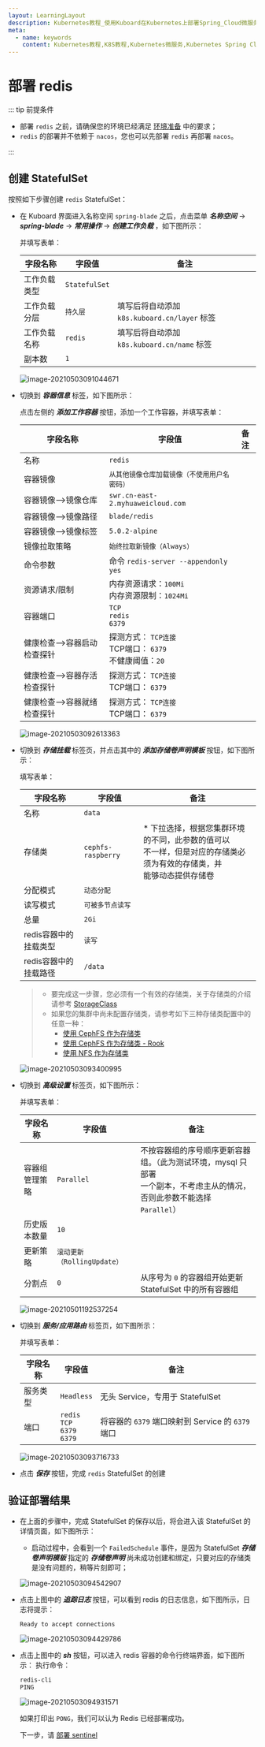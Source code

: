 ```yaml
---
layout: LearningLayout
description: Kubernetes教程_使用Kuboard在Kubernetes上部署Spring_Cloud微服务平台SpringBlade
meta:
  - name: keywords
    content: Kubernetes教程,K8S教程,Kubernetes微服务,Kubernetes Spring Cloud
---
```


# 部署 redis

<AdSenseTitle/>

::: tip 前提条件

* 部署 `redis` 之前，请确保您的环境已经满足 [环境准备](../prepare/prepare.html) 中的要求；
* `redis` 的部署并不依赖于 `nacos`，您也可以先部署 `redis` 再部署 `nacos`。

:::

## 创建 StatefulSet

按照如下步骤创建 `redis` StatefulSet：

* 在 Kuboard 界面进入名称空间 `spring-blade` 之后，点击菜单 ***名称空间*** -> ***spring-blade*** -> ***常用操作*** -> ***创建工作负载*** ，如下图所示：

  并填写表单：

  | 字段名称     | 字段值        | 备注                                         |
  | ------------ | ------------- | -------------------------------------------- |
  | 工作负载类型 | `StatefulSet` |                                              |
  | 工作负载分层 | `持久层`      | 填写后将自动添加 `k8s.kuboard.cn/layer` 标签 |
  | 工作负载名称 | `redis`       | 填写后将自动添加 `k8s.kuboard.cn/name` 标签  |
  | 副本数       | `1`           |                                              |

  ![image-20210503091044671](./m-redis.assets/image-20210503091044671.png)

  

* 切换到 ***容器信息*** 标签，如下图所示：

  点击左侧的 ***添加工作容器*** 按钮，添加一个工作容器，并填写表单：

  | 字段名称                    | 字段值                                                       | 备注 |
  | --------------------------- | ------------------------------------------------------------ | ---- |
  | 名称                        | `redis`                                                      |      |
  | 容器镜像                    | `从其他镜像仓库加载镜像（不使用用户名密码）`                 |      |
  | 容器镜像-->镜像仓库         | `swr.cn-east-2.myhuaweicloud.com`                            |      |
  | 容器镜像-->镜像路径         | `blade/redis`                                                |      |
  | 容器镜像-->镜像标签         | `5.0.2-alpine`                                               |      |
  | 镜像拉取策略                | `始终拉取新镜像（Always）`                                   |      |
  | 命令参数                    | 命令 `redis-server --appendonly yes`                         |      |
  | 资源请求/限制               | 内存资源请求：`100Mi`<br />内存资源限制：`1024Mi`            |      |
  | 容器端口                    | `TCP`<br />`redis`<br />`6379`                               |      |
  | 健康检查-->容器启动检查探针 | 探测方式： `TCP连接`<br />TCP端口： `6379`<br />不健康阈值：`20` |      |
  | 健康检查-->容器存活检查探针 | 探测方式： `TCP连接`<br />TCP端口： `6379`                   |      |
  | 健康检查-->容器就绪检查探针 | 探测方式： `TCP连接`<br />TCP端口： `6379`                   |      |

  ![image-20210503092613363](./m-redis.assets/image-20210503092613363.png)

* 切换到 ***存储挂载*** 标签页，并点击其中的 ***添加存储卷声明模板*** 按钮，如下图所示：

  填写表单：

  | 字段名称              | 字段值             | 备注                                                         |
  | --------------------- | ------------------ | ------------------------------------------------------------ |
  | 名称                  | `data`             |                                                              |
  | 存储类                | `cephfs-raspberry` | * 下拉选择，根据您集群环境的不同，此参数的值可以<br />不一样，但是对应的存储类必须为有效的存储类，并<br />能够动态提供存储卷 |
  | 分配模式              | `动态分配`         |                                                              |
  | 读写模式              | `可被多节点读写`   |                                                              |
  | 总量                  | `2Gi`              |                                                              |
  | redis容器中的挂载类型 | `读写`             |                                                              |
  | redis容器中的挂载路径 | `/data`            |                                                              |

  > * 要完成这一步骤，您必须有一个有效的存储类，关于存储类的介绍请参考 [StorageClass](/learning/k8s-intermediate/persistent/storage-class.html)
  > * 如果您的集群中尚未配置存储类，请参考如下三种存储类配置中的任意一种：
  >   * [使用 CephFS 作为存储类](/learning/k8s-intermediate/persistent/ceph/k8s-config.html)
  >   * [使用 CephFS 作为存储类 - Rook](/learning/k8s-intermediate/persistent/ceph/rook-config.html)
  >   * [使用 NFS 作为存储类](/learning/k8s-intermediate/persistent/nfs.html)

  ![image-20210503093400995](./m-redis.assets/image-20210503093400995.png)



* 切换到 ***高级设置*** 标签页，如下图所示：

  并填写表单：

  | 字段名称       | 字段值                      | 备注                                                         |
  | -------------- | --------------------------- | ------------------------------------------------------------ |
  | 容器组管理策略 | `Parallel`                  | 不按容器组的序号顺序更新容器组。（此为测试环境，mysql 只部署<br />一个副本，不考虑主从的情况，否则此参数不能选择  `Parallel`） |
  | 历史版本数量   | `10`                        |                                                              |
  | 更新策略       | `滚动更新（RollingUpdate）` |                                                              |
  | 分割点         | `0`                         | 从序号为 `0` 的容器组开始更新 StatefulSet 中的所有容器组     |

  ![image-20210501192537254](./m-redis.assets/image-20210501192537254.png)



* 切换到 ***服务/应用路由*** 标签页，如下图所示：

  并填写表单：

  | 字段名称 | 字段值                                     | 备注                                              |
  | -------- | ------------------------------------------ | ------------------------------------------------- |
  | 服务类型 | `Headless`                                 | 无头 Service，专用于 StatefulSet                  |
  | 端口     | `redis`<br />`TCP`<br />`6379`<br />`6379` | 将容器的 `6379` 端口映射到 Service 的 `6379` 端口 |

  ![image-20210503093716733](./m-redis.assets/image-20210503093716733.png)



* 点击 ***保存*** 按钮，完成 `redis` StatefulSet 的创建



## 验证部署结果

* 在上面的步骤中，完成 StatefulSet 的保存以后，将会进入该 StatefulSet 的详情页面，如下图所示：
  * 启动过程中，会看到一个 `FailedSchedule` 事件，是因为 StatefulSet ***存储卷声明模板*** 指定的 ***存储卷声明*** 尚未成功创建和绑定，只要对应的存储类是没有问题的，稍等片刻即可；

  ![image-20210503094542907](./m-redis.assets/image-20210503094542907.png)



* 点击上图中的 ***追踪日志*** 按钮，可以看到 redis 的日志信息，如下图所示，日志将提示：

  ```
  Ready to accept connections
  ```

  ![image-20210503094429786](./m-redis.assets/image-20210503094429786.png)

* 点击上图中的 ***sh*** 按钮，可以进入 redis 容器的命令行终端界面，如下图所示：
  执行命令：
  ```sh
  redis-cli
  PING
  ```
  ![image-20210503094931571](./m-redis.assets/image-20210503094931571.png)

  如果打印出 `PONG`，我们可以认为 Redis 已经部署成功。

  下一步，请 [部署 sentinel](./m-sentinel.html)
